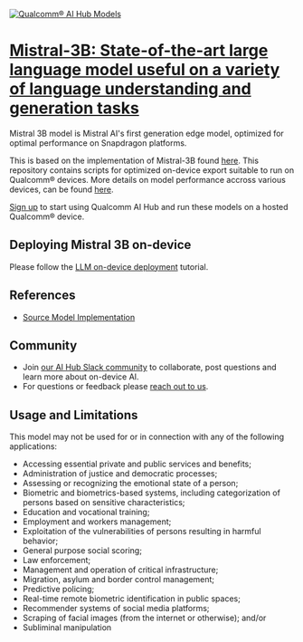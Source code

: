 [![Qualcomm® AI Hub Models](https://qaihub-public-assets.s3.us-west-2.amazonaws.com/qai-hub-models/quic-logo.jpg)](../../README.md)


# [Mistral-3B: State-of-the-art large language model useful on a variety of language understanding and generation tasks](https://aihub.qualcomm.com/models/mistral_3b)

Mistral 3B model is Mistral AI's first generation edge model, optimized for optimal performance on Snapdragon platforms.

This is based on the implementation of Mistral-3B found [here](https://github.com/mistralai/mistral-inference). This repository contains scripts for optimized on-device
export suitable to run on Qualcomm® devices. More details on model performance
accross various devices, can be found [here](https://aihub.qualcomm.com/models/mistral_3b).

[Sign up](https://myaccount.qualcomm.com/signup) to start using Qualcomm AI Hub and run these models on a hosted Qualcomm® device.

## Deploying Mistral 3B on-device

Please follow the [LLM on-device deployment](https://github.com/quic/ai-hub-apps/tree/main/tutorials/llm_on_genie) tutorial.





## References
* [Source Model Implementation](https://github.com/mistralai/mistral-inference)



## Community
* Join [our AI Hub Slack community](https://aihub.qualcomm.com/community/slack) to collaborate, post questions and learn more about on-device AI.
* For questions or feedback please [reach out to us](mailto:ai-hub-support@qti.qualcomm.com).


## Usage and Limitations

This model may not be used for or in connection with any of the following applications:

- Accessing essential private and public services and benefits;
- Administration of justice and democratic processes;
- Assessing or recognizing the emotional state of a person;
- Biometric and biometrics-based systems, including categorization of persons based on sensitive characteristics;
- Education and vocational training;
- Employment and workers management;
- Exploitation of the vulnerabilities of persons resulting in harmful behavior;
- General purpose social scoring;
- Law enforcement;
- Management and operation of critical infrastructure;
- Migration, asylum and border control management;
- Predictive policing;
- Real-time remote biometric identification in public spaces;
- Recommender systems of social media platforms;
- Scraping of facial images (from the internet or otherwise); and/or
- Subliminal manipulation
